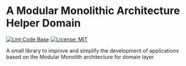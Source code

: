 # A Modular Monolithic Architecture Helper Domain

[![Lint Code Base](https://github.com/niko-olas/Modular.Monolithic.Architecture.Helper/actions/workflows/linter.yml/badge.svg)](https://github.com/niko-olas/Modular.Monolithic.Architecture.Helper/actions/workflows/linter.yml)
[![License: MIT](https://img.shields.io/badge/License-MIT-yellow.svg)](https://github.com/niko-olas/Modular.Monolithic.Architecture.Helper/blob/master/LICENSE)


A small library to improve and simplify the development of applications based on the Modular Monolith architecture for domain layer
